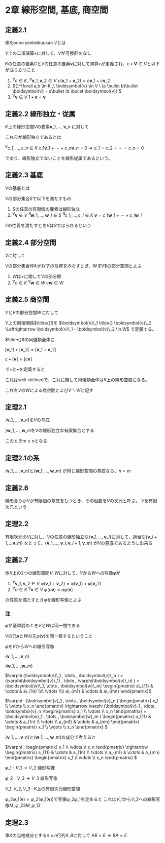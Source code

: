 # 2章 線形空間, 基底, 商空間

## 定義2.1
体$K$jouno senkeikuukan $V$とは

$V$上の二項演算$+$に対して、$V$が可換群をなし

$K$の任意の要素$C$と$V$の任意の要素$\boldsymbol{v}$に対して演算$\bullet$が定義され、$c \bullet \boldsymbol{V} \in V$と以下が成り立つこと

1. ${}^\forall c \in K ,\ {}^\forall \boldsymbol{v}\_1 , \boldsymbol{v}\_2 \in V \ c(\boldsymbol{v}\_1 + \boldsymbol{v}\_2 ) = c \boldsymbol{v}\_1 + c \boldsymbol{v}\_2$
2. ${}^\forall a,b \in K ,\ \boldsymbol{v} \in V \ (a \bullet b)\bullet \boldsymbol{v} = a\bullet (b \bullet \boldsymbol{v}) $
3. ${}^\forall \boldsymbol{v} \in V \ 1 \bullet \boldsymbol{v} = \boldsymbol{v}$

## 定義2.2 線形独立・従属

$K$上の線形空間$V$の要素$\boldsymbol{v}\_1 , \dots , \boldsymbol{v}\_n$ に対して

これらが線形独立であるとは

${}^\forall c\_1, \dots , c\_n \in K \ c\_1 \boldsymbol{v}\_1 + \cdots + c\_n \boldsymbol{v}\_n = 0 \Rightarrow c\_1 = c\_2 = \cdots = c\_n = 0$ 

であり、線形独立でないことを線形従属であるという。

## 定義2.3 基底

$V$の基底とは

$V$の部分集合$S$で以下を満たすもの

1. $S$の任意の有限個の要素は線形独立
2. ${}^\forall \boldsymbol{v} \in V \ {}^\exists \boldsymbol{w}\_1, \dots , \boldsymbol{w}\_l \in S \ {}^\exists c\_1 , \dots , c\_l \in K \ \boldsymbol{v} = c\_1 \boldsymbol{w}\_1 + \cdots + c\_l \boldsymbol{w}\_l$  

2の性質を満たすとき$V$は$S$ではられるという

## 定義2.4 部分空間

$V$に対して

$V$の部分集合$W4が以下の性質をみたすとき、$W$を$V$の部分空間とよぶ

1. $W$は$+$に関して$V$の部分群
2. ${}^\forall c \in K \ {}^\forall \boldsymbol{w} \in W \ c\boldsymbol{w} \in W$

## 定義2.5 商空間
$V$と$V$の部分空間$W$に対して

$V$上の同値関係$\tilde{}$を $\boldsymbol{v}\_1 \tilde{} \boldsymbol{v}\_2 \Leftrightarrow \boldsymbol{v}\_1 - \boldsymbol{v}\_2 \in W$ で定義する。

$\tilde{}$の同値類全体に

$\lbrack \boldsymbol{v}\_1 \rbrack + \lbrack \boldsymbol{v}\_2 \rbrack = \lbrack \boldsymbol{v}\_1 + \boldsymbol{v}\_2 \rbrack$

$c \bullet \lbrack \boldsymbol{v} \rbrack = \lbrack c \boldsymbol{v} \rbrack$

で$+$と$\bullet$を定義すると

これは$\text{well-defined}$で、これに関して同値類全体は$K$上の線形空間になる。

これを$V$の$W$による商空間とよび$V \backslash{} W$と記す

## 定理2.1
$\lbrace \boldsymbol{v}\_1 , \dots , \boldsymbol{v}\_n \rbrace$を$V$の基底

$\rbrace \boldsymbol{w}\_1 , \dots , \boldsymbol{w}\_m$を$V$の線形独立な有限集合とする

このとき$m \leq n$となる

## 定理2.1の系

$\lbrace \boldsymbol{v}\_1, \dots , \boldsymbol{v}\_n \rbrace$と$\lbrace \boldsymbol{w}\_1, \dots , \boldsymbol{w}\_m \rbrace$ が同じ線形空間の基底なら、$n = m$

## 定義2.6

線形食うか$V$が有限個の基底をもつとき、その個数を$V$の次元と呼ぶ。 $V$を有限次元という


## 定理2.2

有限次元の$V$に対し、$V$の任意の線形独立な$\lbrace \boldsymbol{v}\_1 , \dots , \boldsymbol{v}\_l \rbrace$に対して、適当な$\lbrace \boldsymbol{v}\_{l+1} , \dots \boldsymbol{v}\_m \rbrace$
をとって、$\lbrace \boldsymbol{v}\_1 , \dots , \boldsymbol{v}\_l , \boldsymbol{v}\_{l+1} , \boldsymbol{v}\_m \rbrace$ が$V$の基底であるように出来る

## 定義2.7

体$K$上の2つの線形空間$V,W$に対して、$V$から$W$への写像$\varphi$が

1. ${}^\forall \boldsymbol{v}\_1 , \boldsymbol{v}\_2 \in V \  \varphi ( \boldsymbol{v}\_1 + \boldsymbol{v}\_2) = \varphi(\boldsymbol{v}\_1) + \varphi(\boldsymbol{v}\_2)$
2. ${}^\forall a \in K \ {}^\forall \boldsymbol{v} \in V \ \varphi  (a\boldsymbol{v}) = a \varphi (\boldsymbol{v})$

の性質を満たすとき$\varphi$を線形写像とよぶ

### 注

$\varphi$が全単射のｔき$V$と$W$は同一視できる

$V$の元$\boldsymbol{v}$と$W$の元$\varphi (\boldsymbol{v})$を同一視するということ

$\varphi$を$V$から$W$への線形写像

$\lbrace \boldsymbol{v}\_1, \dots , \boldsymbol{v}\_n \rbrace$

$\lbrace \boldsymbol{w}\_1, \dots , \boldsymbol{w}\_m \rbrace$


$\varphi (\boldsymbol{v}\_1 , \dots , \boldsymbol{v}\_n ) = (\varphi(\boldsymbol{v}\_1) , \dots , \varphi(\boldsymbol{v}\_n) ) = (\boldsymbol{w}\_1, \dots , \boldsymbol{w}\_m) 
\begin{pmatrix}
a\_{11} & \cdots & a\_{1n} \\\\
\vdots \\\\
a\_{m1} & \cdots & a\_{mn} 
\end{pmatrix}$


$\varphi : (\boldsymbol{v}\_1 , \dots , \boldsymbol{v}\_n ) \begin{pmatrix} x\_1 \\\\ \vdots \\\\ x\_n \end{pmatrix} \rightarrow \varphi (\boldsymbol{v}\_1 , \dots , \boldsymbol{v}\_n )\begin{pmatrix} x\_1 \\\\ \vdots \\\\ x\_n \end{pmatrix} = 
(\boldsymbol{w}\_1 , \dots , \boldsymbol{w}\_m ) \begin{pmatrix}
a\_{11} & \cdots & a\_{1n} \\\\
\vdots \\\\
a\_{m1} & \cdots & a\_{mn} 
\end{pmatrix} \begin{pmatrix} x\_1 \\\\ \vdots \\\\ x\_n \end{pmatrix} $

$\lbrace \boldsymbol{v}\_1 , \dots , \boldsymbol{v}\_n \rbrace$と$\lbrace \boldsymbol{w}\_1 , \dots , \boldsymbol{w}\_m \rbrace$の成分で考えると

$\varphi : \begin{pmatrix} x\_1 \\\\ \vdots \\\\ x\_n \end{pmatrix} \rightarrow 
\begin{pmatrix}
a\_{11} & \cdots & a\_{1n} \\\\
\vdots \\\\
a\_{m1} & \cdots & a\_{mn} 
\end{pmatrix} \begin{pmatrix} x\_1 \\\\ \vdots \\\\ x\_n \end{pmatrix} $

$\varphi\_1 : V\_1 \rightarrow V\_2$ 線形写像

$\varphi\_2 : V\_2 \rightarrow V\_3$ 線形写像

$V\_1, V\_2, V\_3$ : $K$上の有限次元線形空間

$\varphi\_2 \varphi\_1 (\boldsymbol{v}) = \varphi\_2(\varphi\_1(\boldsymbol{v}))$で写像$\varphi\_2\varphi\_1$を定めると
これは$V\_1$から$V\_3$への線形写像$M\_{\varphi\_{23}} M\_{\varphi\_{12}}$

## 定理2.3

体$K$の当袖成分とする$n \times n$行列$A,B$に対して $AB = E \Rightarrow BA = E$
